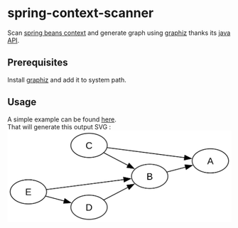 # spring-context-scanner

Scan [spring beans context](https://docs.spring.io/spring-framework/reference/core.html) and generate graph
using [graphiz](https://graphviz.org/) thanks its [java API](https://github.com/nidi3/graphviz-java).

## Prerequisites
Install [graphiz](https://graphviz.org/download/) and add it to system path.

## Usage
A simple example can be found [here](./src/test/java/org/yah/tools/spring/context/scanner/SpringContextScannerTest.java).    
That will generate this output SVG :   
![output SVG](./spring-context.svg)